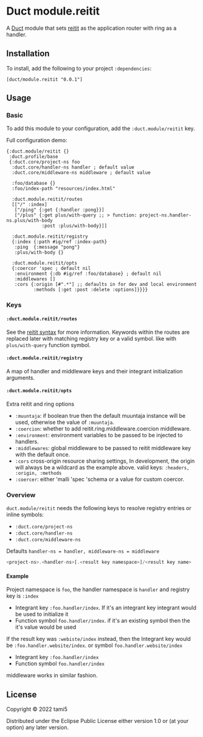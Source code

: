 # Duct module.reitit


A [Duct][] module that sets [reitit][] as the application router with ring as a handler.

[duct]: https://github.com/duct-framework/duct
[reitit]: https://github.com/metosin/reitit

## Installation

To install, add the following to your project `:dependencies`:

    [duct/module.reitit "0.0.1"]

## Usage

### Basic

To add this module to your configuration, add the `:duct.module/reitit` key.

Full configuration demo:
```edn
{:duct.module/reitit {}
 :duct.profile/base
 {:duct.core/project-ns foo
  :duct.core/handler-ns handler ; default value
  :duct.core/middleware-ns middleware ; default value

  :foo/database {}
  :foo/index-path "resources/index.html"

  :duct.module.reitit/routes
  [["/" :index]
   ["/ping" {:get {:handler :pong}}]
   ["/plus" {:get plus/with-query ;; > function: project-ns.handler-ns.plus/with-body
             :post :plus/with-body}]]

  :duct.module.reitit/registry
  {:index {:path #ig/ref :index-path}
   :ping  {:message "pong"}
   :plus/with-body {}

  :duct.module.reitit/opts
  {:coercor 'spec ; default nil
   :environment {:db #ig/ref :foo/database} ; default nil
   :middlewares []
   :cors {:origin [#".*"] ;; defaults in for dev and local environment
          :methods [:get :post :delete :options]}}}}
```
### Keys

#### `:duct.module.reitit/routes`

See the [reitit syntax][] for more information. Keywords within the routes are
replaced later with matching registry key or a valid symbol. like with
`plus/with-query` function symbol.

[reitit syntax]: https://cljdoc.org/d/metosin/reitit/0.5.5/doc/basics/route-syntax

#### `:duct.module.reitit/registry`

A map of handler and middleware keys and their integrant initialization
arguments.

#### `:duct.module.reitit/opts`

Extra reitit and ring options
  - `:muuntaja`: if boolean true then the default muuntaja instance will be
    used, otherwise the value of `:muuntaja`.
  - `:coercion`: whether to add reitit.ring.middleware.coercion middleware.
  - `:environment`: environment variables to be passed to be injected to handlers.
  - `:middlewares`: global middleware to be passed to reitit middleware key with the default once.
  - `:cors` cross-origin resource sharing settings, In development, the origin
    will always be a wildcard as the example above. valid keys: `:headers, :origin, :methods`
  - `:coercer`: either 'malli 'spec 'schema or a value for custom coercor.

### Overview

`duct.module/reitit` needs the following keys to resolve registry entries or inline symbols:

- `:duct.core/project-ns`
- `:duct.core/handler-ns`
- `:duct.core/middleware-ns`

Defaults `handler-ns = handler, middleware-ns = middleware`

```javascript
<project-ns>.<handler-ns>[.<result key namespace>]/<result key name>
```

#### Example

Project namespace is `foo`, the handler namespace is `handler` and registry key is `:index`

- Integrant key `:foo.handler/index`. If it's an integrant key integrant would be used to initialize it
- Function symbol `foo.handler/index`. if it's an existing symbol then the it's value would be used

If the result key was `:webiste/index` instead, then the Integrant key
would be `:foo.handler.website/index`. or symbol `foo.handler.website/index`

- Integrant key `:foo.handler/index`
- Function symbol `foo.handler/index`

middleware works in similar fashion.

## License

Copyright © 2022 tami5

Distributed under the Eclipse Public License either version 1.0 or (at
your option) any later version.
